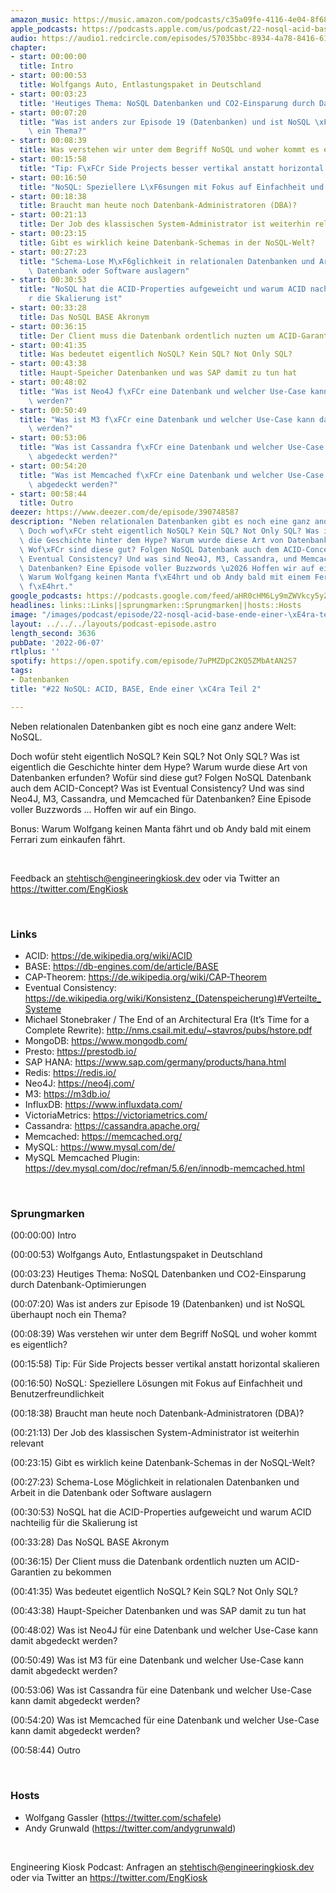 ```yaml
---
amazon_music: https://music.amazon.com/podcasts/c35a09fe-4116-4e04-8f68-77d61b112e46/episodes/75cadcb5-b937-4df5-a417-7deac2488676/engineering-kiosk-22-nosql-acid-base-ende-einer-%C3%A4ra-teil-2
apple_podcasts: https://podcasts.apple.com/us/podcast/22-nosql-acid-base-ende-einer-%C3%A4ra-teil-2/id1603082924?i=1000565464152&uo=4
audio: https://audio1.redcircle.com/episodes/57035bbc-8934-4a78-8416-61fa02778ab4/stream.mp3
chapter:
- start: 00:00:00
  title: Intro
- start: 00:00:53
  title: Wolfgangs Auto, Entlastungspaket in Deutschland
- start: 00:03:23
  title: 'Heutiges Thema: NoSQL Datenbanken und CO2-Einsparung durch Datenbank-Optimierungen'
- start: 00:07:20
  title: "Was ist anders zur Episode 19 (Datenbanken) und ist NoSQL \xFCberhaupt noch\
    \ ein Thema?"
- start: 00:08:39
  title: Was verstehen wir unter dem Begriff NoSQL und woher kommt es eigentlich?
- start: 00:15:58
  title: "Tip: F\xFCr Side Projects besser vertikal anstatt horizontal skalieren"
- start: 00:16:50
  title: "NoSQL: Speziellere L\xF6sungen mit Fokus auf Einfachheit und Benutzerfreundlichkeit"
- start: 00:18:38
  title: Braucht man heute noch Datenbank-Administratoren (DBA)?
- start: 00:21:13
  title: Der Job des klassischen System-Administrator ist weiterhin relevant
- start: 00:23:15
  title: Gibt es wirklich keine Datenbank-Schemas in der NoSQL-Welt?
- start: 00:27:23
  title: "Schema-Lose M\xF6glichkeit in relationalen Datenbanken und Arbeit in die\
    \ Datenbank oder Software auslagern"
- start: 00:30:53
  title: "NoSQL hat die ACID-Properties aufgeweicht und warum ACID nachteilig f\xFC\
    r die Skalierung ist"
- start: 00:33:28
  title: Das NoSQL BASE Akronym
- start: 00:36:15
  title: Der Client muss die Datenbank ordentlich nuzten um ACID-Garantien zu bekommen
- start: 00:41:35
  title: Was bedeutet eigentlich NoSQL? Kein SQL? Not Only SQL?
- start: 00:43:38
  title: Haupt-Speicher Datenbanken und was SAP damit zu tun hat
- start: 00:48:02
  title: "Was ist Neo4J f\xFCr eine Datenbank und welcher Use-Case kann damit abgedeckt\
    \ werden?"
- start: 00:50:49
  title: "Was ist M3 f\xFCr eine Datenbank und welcher Use-Case kann damit abgedeckt\
    \ werden?"
- start: 00:53:06
  title: "Was ist Cassandra f\xFCr eine Datenbank und welcher Use-Case kann damit\
    \ abgedeckt werden?"
- start: 00:54:20
  title: "Was ist Memcached f\xFCr eine Datenbank und welcher Use-Case kann damit\
    \ abgedeckt werden?"
- start: 00:58:44
  title: Outro
deezer: https://www.deezer.com/de/episode/390748587
description: "Neben relationalen Datenbanken gibt es noch eine ganz andere Welt: NoSQL.\
  \ Doch wof\xFCr steht eigentlich NoSQL? Kein SQL? Not Only SQL? Was ist eigentlich\
  \ die Geschichte hinter dem Hype? Warum wurde diese Art von Datenbanken erfunden?\
  \ Wof\xFCr sind diese gut? Folgen NoSQL Datenbank auch dem ACID-Concept? Was ist\
  \ Eventual Consistency? Und was sind Neo4J, M3, Cassandra, und Memcached f\xFCr\
  \ Datenbanken? Eine Episode voller Buzzwords \u2026 Hoffen wir auf ein Bingo. Bonus:\
  \ Warum Wolfgang keinen Manta f\xE4hrt und ob Andy bald mit einem Ferrari zum einkaufen\
  \ f\xE4hrt."
google_podcasts: https://podcasts.google.com/feed/aHR0cHM6Ly9mZWVkcy5yZWRjaXJjbGUuY29tLzBlY2ZkZmQ3LWZkYTEtNGMzZC05NTE1LTQ3NjcyN2Y5ZGY1ZQ/episode/MGE3YzM5ZjMtYmY1NC00Mjk5LWE4MTQtNTNhMjZmM2YwOTkw?sa=X&ved=2ahUKEwiKkL-Alrn4AhUXB0QIHdtQCXMQkfYCegQIARAF
headlines: links::Links||sprungmarken::Sprungmarken||hosts::Hosts
image: "/images/podcast/episode/22-nosql-acid-base-ende-einer-\xE4ra-teil-2.jpg"
layout: ../../../layouts/podcast-episode.astro
length_second: 3636
pubDate: '2022-06-07'
rtlplus: ''
spotify: https://open.spotify.com/episode/7uPMZDpC2KQ5ZMbAtAN2S7
tags:
- Datenbanken
title: "#22 NoSQL: ACID, BASE, Ende einer \xC4ra Teil 2"

---
```

<p>Neben relationalen Datenbanken gibt es noch eine ganz andere Welt: NoSQL.</p><p>Doch wofür steht eigentlich NoSQL? Kein SQL? Not Only SQL? Was ist eigentlich die Geschichte hinter dem Hype? Warum wurde diese Art von Datenbanken erfunden? Wofür sind diese gut? Folgen NoSQL Datenbank auch dem ACID-Concept? Was ist Eventual Consistency? Und was sind Neo4J, M3, Cassandra, und Memcached für Datenbanken? Eine Episode voller Buzzwords … Hoffen wir auf ein Bingo.</p><p>Bonus: Warum Wolfgang keinen Manta fährt und ob Andy bald mit einem Ferrari zum einkaufen fährt.</p><p><br></p><p>Feedback an <a href="mailto:stehtisch@engineeringkiosk.dev" rel="nofollow">stehtisch@engineeringkiosk.dev</a> oder via Twitter an <a href="https://twitter.com/EngKiosk" rel="nofollow">https://twitter.com/EngKiosk</a></p><p><br></p><h3 id="links">Links</h3><ul><li>ACID: <a href="https://de.wikipedia.org/wiki/ACID" rel="nofollow">https://de.wikipedia.org/wiki/ACID</a></li><li>BASE: <a href="https://db-engines.com/de/article/BASE" rel="nofollow">https://db-engines.com/de/article/BASE</a></li><li>CAP-Theorem: <a href="https://de.wikipedia.org/wiki/CAP-Theorem" rel="nofollow">https://de.wikipedia.org/wiki/CAP-Theorem</a></li><li>Eventual Consistency: <a href="https://de.wikipedia.org/wiki/Konsistenz_(Datenspeicherung)#Verteilte_Systeme" rel="nofollow">https://de.wikipedia.org/wiki/Konsistenz_(Datenspeicherung)#Verteilte_Systeme</a></li><li>Michael Stonebraker / The End of an Architectural Era (It’s Time for a Complete Rewrite): <a href="http://nms.csail.mit.edu/~stavros/pubs/hstore.pdf" rel="nofollow">http://nms.csail.mit.edu/~stavros/pubs/hstore.pdf</a></li><li>MongoDB: <a href="https://www.mongodb.com/" rel="nofollow">https://www.mongodb.com/</a></li><li>Presto: <a href="https://prestodb.io/" rel="nofollow">https://prestodb.io/</a></li><li>SAP HANA: <a href="https://www.sap.com/germany/products/hana.html" rel="nofollow">https://www.sap.com/germany/products/hana.html</a></li><li>Redis: <a href="https://redis.io/" rel="nofollow">https://redis.io/</a></li><li>Neo4J: <a href="https://neo4j.com/" rel="nofollow">https://neo4j.com/</a></li><li>M3: <a href="https://m3db.io/" rel="nofollow">https://m3db.io/</a></li><li>InfluxDB: <a href="https://www.influxdata.com/" rel="nofollow">https://www.influxdata.com/</a></li><li>VictoriaMetrics: <a href="https://victoriametrics.com/" rel="nofollow">https://victoriametrics.com/</a></li><li>Cassandra: <a href="https://cassandra.apache.org/" rel="nofollow">https://cassandra.apache.org/</a></li><li>Memcached: <a href="https://memcached.org/" rel="nofollow">https://memcached.org/</a></li><li>MySQL: <a href="https://www.mysql.com/de/" rel="nofollow">https://www.mysql.com/de/</a></li><li>MySQL Memcached Plugin: <a href="https://dev.mysql.com/doc/refman/5.6/en/innodb-memcached.html" rel="nofollow">https://dev.mysql.com/doc/refman/5.6/en/innodb-memcached.html</a></li></ul><p><br></p><h3 id="sprungmarken">Sprungmarken</h3><p>(00:00:00) Intro</p><p>(00:00:53) Wolfgangs Auto, Entlastungspaket in Deutschland</p><p>(00:03:23) Heutiges Thema: NoSQL Datenbanken und CO2-Einsparung durch Datenbank-Optimierungen</p><p>(00:07:20) Was ist anders zur Episode 19 (Datenbanken) und ist NoSQL überhaupt noch ein Thema?</p><p>(00:08:39) Was verstehen wir unter dem Begriff NoSQL und woher kommt es eigentlich?</p><p>(00:15:58) Tip: Für Side Projects besser vertikal anstatt horizontal skalieren</p><p>(00:16:50) NoSQL: Speziellere Lösungen mit Fokus auf Einfachheit und Benutzerfreundlichkeit</p><p>(00:18:38) Braucht man heute noch Datenbank-Administratoren (DBA)?</p><p>(00:21:13) Der Job des klassischen System-Administrator ist weiterhin relevant</p><p>(00:23:15) Gibt es wirklich keine Datenbank-Schemas in der NoSQL-Welt?</p><p>(00:27:23) Schema-Lose Möglichkeit in relationalen Datenbanken und Arbeit in die Datenbank oder Software auslagern</p><p>(00:30:53) NoSQL hat die ACID-Properties aufgeweicht und warum ACID nachteilig für die Skalierung ist</p><p>(00:33:28) Das NoSQL BASE Akronym</p><p>(00:36:15) Der Client muss die Datenbank ordentlich nuzten um ACID-Garantien zu bekommen</p><p>(00:41:35) Was bedeutet eigentlich NoSQL? Kein SQL? Not Only SQL?</p><p>(00:43:38) Haupt-Speicher Datenbanken und was SAP damit zu tun hat</p><p>(00:48:02) Was ist Neo4J für eine Datenbank und welcher Use-Case kann damit abgedeckt werden?</p><p>(00:50:49) Was ist M3 für eine Datenbank und welcher Use-Case kann damit abgedeckt werden?</p><p>(00:53:06) Was ist Cassandra für eine Datenbank und welcher Use-Case kann damit abgedeckt werden?</p><p>(00:54:20) Was ist Memcached für eine Datenbank und welcher Use-Case kann damit abgedeckt werden?</p><p>(00:58:44) Outro</p><p><br></p><h3 id="hosts">Hosts</h3><ul><li>Wolfgang Gassler (<a href="https://twitter.com/schafele" rel="nofollow">https://twitter.com/schafele</a>)</li><li>Andy Grunwald (<a href="https://twitter.com/andygrunwald" rel="nofollow">https://twitter.com/andygrunwald</a>)</li></ul><p><br></p><p>Engineering Kiosk Podcast: Anfragen an <a href="mailto:stehtisch@engineeringkiosk.dev" rel="nofollow">stehtisch@engineeringkiosk.dev</a> oder via Twitter an <a href="https://twitter.com/EngKiosk" rel="nofollow">https://twitter.com/EngKiosk</a></p>
